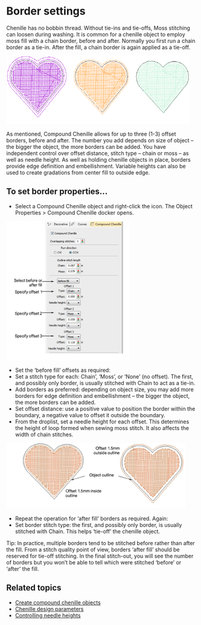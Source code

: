 # Border settings

Chenille has no bobbin thread. Without tie-ins and tie-offs, Moss stitching can loosen during washing. It is common for a chenille object to employ moss fill with a chain border, before and after. Normally you first run a chain border as a tie-in. After the fill, a chain border is again applied as a tie-off.

![chenille_digitizing00066.png](assets/chenille_digitizing00066.png)

As mentioned, Compound Chenille allows for up to three (1-3) offset borders, before and after. The number you add depends on size of object – the bigger the object, the more borders can be added. You have independent control over offset distance, stitch type – chain or moss – as well as needle height. As well as holding chenille objects in place, borders provide edge definition and embellishment. Variable heights can also be used to create gradations from center fill to outside edge.

## To set border properties...

- Select a Compound Chenille object and right-click the icon. The Object Properties > Compound Chenille docker opens.

![chenille_digitizing00067.png](assets/chenille_digitizing00067.png)

- Set the ‘before fill’ offsets as required:
- Set a stitch type for each: Chain’, ‘Moss’, or ‘None’ (no offset). The first, and possibly only border, is usually stitched with Chain to act as a tie-in.
- Add borders as preferred: depending on object size, you may add more borders for edge definition and embellishment – the bigger the object, the more borders can be added.
- Set offset distance: use a positive value to position the border within the boundary, a negative value to offset it outside the boundary.
- From the droplist, set a needle height for each offset. This determines the height of loop formed when sewing moss stitch. It also affects the width of chain stitches.

![chenille_digitizing00070.png](assets/chenille_digitizing00070.png)

- Repeat the operation for ‘after fill’ borders as required. Again:
- Set border stitch type: the first, and possibly only border, is usually stitched with Chain. This helps ‘tie-off’ the chenille object.

Tip: In practice, multiple borders tend to be stitched before rather than after the fill. From a stitch quality point of view, borders ‘after fill’ should be reserved for tie-off stitching. In the final stitch-out, you will see the number of borders but you won’t be able to tell which were stitched ‘before’ or ‘after’ the fill.

## Related topics

- [Create compound chenille objects](Create_compound_chenille_objects)
- [Chenille design parameters](../chenille_basics/Chenille_design_parameters)
- [Controlling needle heights](Controlling_needle_heights)
